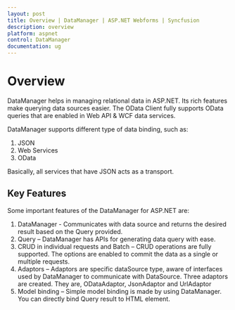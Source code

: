 ```yaml
---
layout: post
title: Overview | DataManager | ASP.NET Webforms | Syncfusion
description: overview 
platform: aspnet
control: DataManager
documentation: ug
---
```


# Overview 

DataManager helps in managing relational data in ASP.NET. Its rich features make querying data sources easier. The OData Client fully supports OData queries that are enabled in Web API & WCF data services.

DataManager supports different type of data binding, such as:

1. JSON
2. Web Services
3. OData

Basically, all services that have JSON acts as a transport.

## Key Features

Some important features of the DataManager for ASP.NET are:

1. DataManager - Communicates with data source and returns the desired result based on the Query provided.
2. Query – DataManager has APIs for generating data query with ease.
3. CRUD in individual requests and Batch – CRUD operations are fully supported. The options are enabled to commit the data as a single or multiple requests.
4. Adaptors – Adaptors are specific dataSource type, aware of interfaces used by DataManager to communicate with DataSource. Three adaptors are created. They are, ODataAdaptor, JsonAdaptor and UrlAdaptor
5. Model binding – Simple model binding is made by using DataManager. You can directly bind Query result to HTML element.
